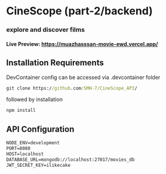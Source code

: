 # CineScope (part-2/backend)
### explore and discover films

#### Live Preview: https://muazhasssan-movie-ewd.vercel.app/

## Installation Requirements
DevContainer config can be accessed via .devcontainer folder

```cmd
git clone https://github.com/SMH-7/CineScope_API/
```
followed by installation
```bat
npm install
```

## API Configuration
```bat
NODE_ENV=development
PORT=8080
HOST=localhost
DATABASE_URL=mongodb://localhost:27017/movies_db
JWT_SECRET_KEY=ilikecake
```
